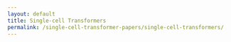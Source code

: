 ```yaml
---
layout: default
title: Single-cell Transformers
permalink: /single-cell-transformer-papers/single-cell-transformers/
---
```


<div id="single-cell-transformers-root"></div>

<!-- Load React and ReactDOM from CDN -->
<script crossorigin src="https://unpkg.com/react@18/umd/react.production.min.js"></script>
<script crossorigin src="https://unpkg.com/react-dom@18/umd/react-dom.production.min.js"></script>

<!-- Load your bundle with corrected path -->
<script src="{{ '/single-cell-transformer-papers/assets/js/dist/single-cell-transformers.bundle.js' | absolute_url }}"></script>

